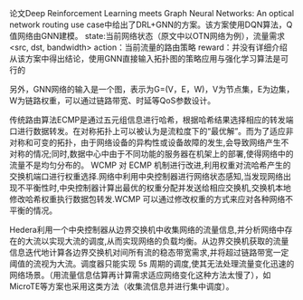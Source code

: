 论文Deep Reinforcement Learning meets Graph Neural Networks: An optical network routing use case中给出了DRL+GNN的方案。该方案使用DQN算法，Q值网络由GNN建模。
     state:当前网络状态（原文中以OTN网络为例），流量需求<src, dst, bandwidth>
     action：当前流量的路由策略
     reward：并没有详细介绍
从该方案中得出结论，使用GNN直接输入拓扑图的策略应用与强化学习算法是可行的

另外，GNN网络的输入是一个图，表示为G=(V，E，W)，V为节点集，E为边集，W为链路权重，可以通过链路带宽、时延等QoS参数设计。

传统路由算法ECMP是通过五元组信息进行哈希，根据哈希结果选择相应的转发端口进行数据转发。在对称拓扑上可以被认为是流粒度下的“最优解”。而为了适应非对称和可变的拓扑，由于网络设备的异构性或设备故障的发生,会导致网络产生不对称的情况;同时,数据中心中由于不同功能的服务器在机架上的部署,使得网络中的流量不是均匀分布的。
WCMP 对 ECMP 机制进行改进,利用权重对流哈希产生的交换机端口进行权重选择.网络中利用中央控制器进行网络状态感知,当发现网络出现不平衡性时,中央控制器计算出最优的权重分配并发送给相应交换机,交换机本地修改哈希权重执行数据包转发.WCMP 可以通过修改权重的方式来应对各种网络不平衡的情况。

Hedera利用一个中央控制器从边界交换机中收集网络的流量信息,并分析网络中存在的大流以实现大流的调度,从而实现网络的负载均衡。从边界交换机获取的流量信息迭代地计算各边界交换机对间所有流的稳态带宽需求,并将超过链路带宽一定阈值的流视为大流。调度器只能实现 5s 周期的调度,使其无法处理流量变化迅速的网络场景。（用流量信息估算再计算需求适应网络变化这种方法太慢了），如MicroTE等方案也采用这类方法（收集流信息并进行集中调度）。

